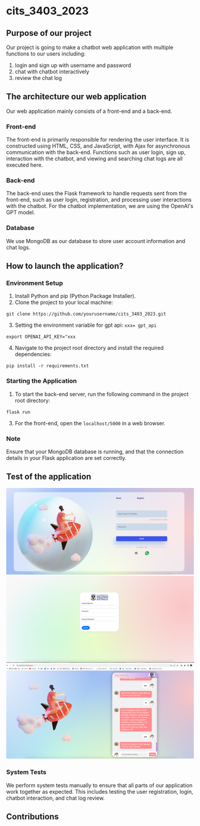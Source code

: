# cits_3403_2023
## Purpose of our project
Our project is going to make a chatbot web application with multiple functions to our users including:
1) login and sign up with username and password
2) chat with chatbot interactively
3) review the chat log

## The architecture our web application
Our web application mainly consists of a front-end and a back-end.

### Front-end
The front-end is primarily responsible for rendering the user interface. It is constructed using HTML, CSS, and JavaScript, with Ajax for asynchronous communication with the back-end. Functions such as user login, sign up, interaction with the chatbot, and viewing and searching chat logs are all executed here.

### Back-end
The back-end uses the Flask framework to handle requests sent from the front-end, such as user login, registration, and processing user interactions with the chatbot. For the chatbot implementation, we are using the OpenAI's GPT model.

### Database
We use MongoDB as our database to store user account information and chat logs.

## How to launch the application?

### Environment Setup
1. Install Python and pip (Python Package Installer).
2. Clone the project to your local machine:
```
git clone https://github.com/yourusername/cits_3403_2023.git
```
3. Setting the environment variable for gpt api:
`
 xxx= gpt_api
`
```
export OPENAI_API_KEY="xxx
```

4. Navigate to the project root directory and install the required dependencies:
```
pip install -r requirements.txt
```

### Starting the Application
1. To start the back-end server, run the following command in the project root directory:
```
flask run
```
3. For the front-end, open the `localhost/5000` in a web browser.

### Note
Ensure that your MongoDB database is running, and that the connection details in your Flask application are set correctly.

## Test of the application
![login page](readme/%E6%88%AA%E5%B1%8F2023-05-20%20%E4%B8%8B%E5%8D%885.06.03.png)
![register page](readme/%E6%88%AA%E5%B1%8F2023-05-20%20%E4%B8%8B%E5%8D%885.06.10.png)
![bot page](readme//%E6%88%AA%E5%B1%8F2023-05-20%20%E4%B8%8B%E5%8D%885.05.37.png)

### System Tests

We perform system tests manually to ensure that all parts of our application work together as expected. This includes testing the user registration, login, chatbot interaction, and chat log review.

## Contributions
